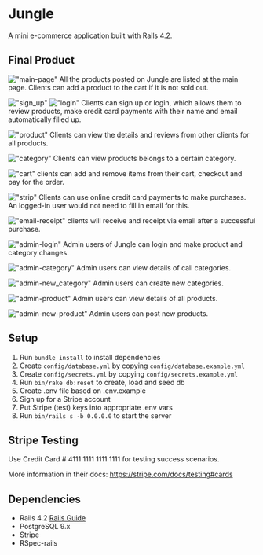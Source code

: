 # Jungle

A mini e-commerce application built with Rails 4.2.

## Final Product
!["main-page"](https://github.com/vivienfan/jungle-rails/blob/master/doc/main_page.png?raw=true)
All the products posted on Jungle are listed at the main page. Clients can add a product to the cart if it is not sold out. 

!["sign_up"](https://github.com/vivienfan/jungle-rails/blob/master/doc/sign_up.png?raw=true)
!["login"](https://github.com/vivienfan/jungle-rails/blob/master/doc/login.png?raw=true)
Clients can sign up or login, which allows them to review products, make credit card payments with their name and email automatically filled up.

!["product"](https://github.com/vivienfan/jungle-rails/blob/master/doc/product.png?raw=true)
Clients can view the details and reviews from other clients for all products. 

!["category"](https://github.com/vivienfan/jungle-rails/blob/master/doc/category.png?raw=true)
Clients can view products belongs to a certain category.

!["cart"](https://github.com/vivienfan/jungle-rails/blob/master/doc/cart.png?raw=true)
clients can add and remove items from their cart, checkout and pay for the order. 

!["strip"](https://github.com/vivienfan/jungle-rails/blob/master/doc/strip.png?raw=true)
Clients can use online credit card payments to make purchases. An logged-in user would not need to fill in email for this.

!["email-receipt"](https://github.com/vivienfan/jungle-rails/blob/master/doc/email-receipt.png?raw=true)
clients will receive and receipt via email after a successful purchase.

!["admin-login"](https://github.com/vivienfan/jungle-rails/blob/master/doc/admin_login.png?raw=true)
Admin users of Jungle can login and make product and category changes.

!["admin-category"](https://github.com/vivienfan/jungle-rails/blob/master/doc/admin_categories.png?raw=true)
Admin users can view details of call categories.

!["admin-new_category"](https://github.com/vivienfan/jungle-rails/blob/master/doc/admin_new_category.png?raw=true)
Admin users can create new categories.

!["admin-product"](https://github.com/vivienfan/jungle-rails/blob/master/doc/admin_product.png?raw=true)
Admin users can view details of all products.

!["admin-new-product"](https://github.com/vivienfan/jungle-rails/blob/master/doc/admin_new_product.png?raw=true)
Admin users can post new products.

## Setup

1. Run `bundle install` to install dependencies
2. Create `config/database.yml` by copying `config/database.example.yml`
3. Create `config/secrets.yml` by copying `config/secrets.example.yml`
4. Run `bin/rake db:reset` to create, load and seed db
5. Create .env file based on .env.example
6. Sign up for a Stripe account
7. Put Stripe (test) keys into appropriate .env vars
8. Run `bin/rails s -b 0.0.0.0` to start the server

## Stripe Testing

Use Credit Card # 4111 1111 1111 1111 for testing success scenarios.

More information in their docs: <https://stripe.com/docs/testing#cards>

## Dependencies

* Rails 4.2 [Rails Guide](http://guides.rubyonrails.org/v4.2/)
* PostgreSQL 9.x
* Stripe
* RSpec-rails
